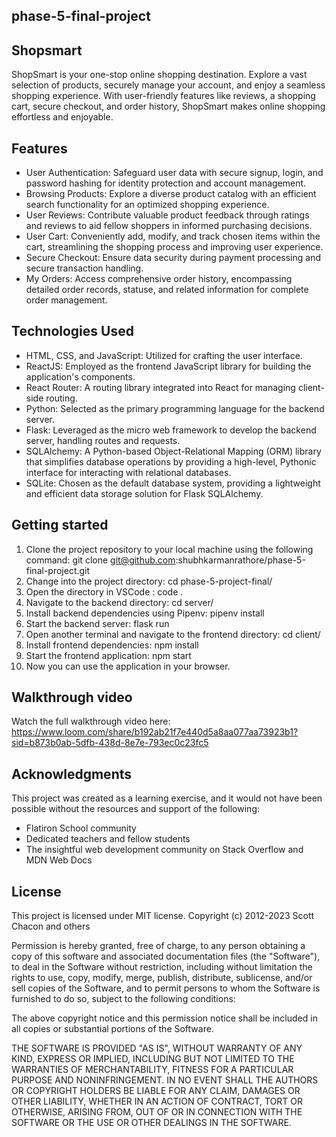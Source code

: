 ## phase-5-final-project

## Shopsmart
ShopSmart is your one-stop online shopping destination. Explore a vast selection of products, securely manage your account, and enjoy a seamless shopping experience. With user-friendly features like reviews, a shopping cart, secure checkout, and order history, ShopSmart makes online shopping effortless and enjoyable.

## Features
- User Authentication: Safeguard user data with secure signup, login, and password hashing for identity protection and account management.
- Browsing Products: Explore a diverse product catalog with an efficient search functionality for an optimized shopping experience.
- User Reviews: Contribute valuable product feedback through ratings and reviews to aid fellow shoppers in informed purchasing decisions.
- User Cart: Conveniently add, modify, and track chosen items within the cart, streamlining the shopping process and improving user experience.
- Secure Checkout: Ensure data security during payment processing and secure transaction handling.
- My Orders: Access comprehensive order history, encompassing detailed order records, statuse, and related information for complete order management.

## Technologies Used

- HTML, CSS, and JavaScript: Utilized for crafting the user interface.
- ReactJS: Employed as the frontend JavaScript library for building the application's components.
- React Router: A routing library integrated into React for managing client-side routing.
- Python: Selected as the primary programming language for the backend server.
- Flask: Leveraged as the micro web framework to develop the backend server, handling routes and requests.
- SQLAlchemy: A Python-based Object-Relational Mapping (ORM) library that simplifies database operations by providing a high-level, Pythonic interface for interacting with relational databases.
- SQLite: Chosen as the default database system, providing a lightweight and efficient data storage solution for Flask SQLAlchemy.

## Getting started
1. Clone the project repository to your local machine using the following command: git clone git@github.com:shubhkarmanrathore/phase-5-final-project.git
2. Change into the project directory: cd phase-5-project-final/
3. Open the directory in VSCode : code .
4. Navigate to the backend directory: cd server/
5. Install backend dependencies using Pipenv: pipenv install
6. Start the backend server: flask run
7. Open another terminal and navigate to the frontend directory: cd client/
8. Install frontend dependencies: npm install
9. Start the frontend application: npm start
10. Now you can use the application in your browser.

## Walkthrough video
Watch the full walkthrough video here: https://www.loom.com/share/b192ab21f7e440d5a8aa077aa73923b1?sid=b873b0ab-5dfb-438d-8e7e-793ec0c23fc5

## Acknowledgments
This project was created as a learning exercise, and it would not have been possible without the resources and support of the following:
- Flatiron School community
- Dedicated teachers and fellow students
- The insightful web development community on Stack Overflow and MDN Web Docs

## License
This project is licensed under MIT license. Copyright (c) 2012-2023 Scott Chacon and others

Permission is hereby granted, free of charge, to any person obtaining a copy of this software and associated documentation files (the "Software"), to deal in the Software without restriction, including without limitation the rights to use, copy, modify, merge, publish, distribute, sublicense, and/or sell copies of the Software, and to permit persons to whom the Software is furnished to do so, subject to the following conditions:

The above copyright notice and this permission notice shall be included in all copies or substantial portions of the Software.

THE SOFTWARE IS PROVIDED "AS IS", WITHOUT WARRANTY OF ANY KIND, EXPRESS OR IMPLIED, INCLUDING BUT NOT LIMITED TO THE WARRANTIES OF MERCHANTABILITY, FITNESS FOR A PARTICULAR PURPOSE AND NONINFRINGEMENT. IN NO EVENT SHALL THE AUTHORS OR COPYRIGHT HOLDERS BE LIABLE FOR ANY CLAIM, DAMAGES OR OTHER LIABILITY, WHETHER IN AN ACTION OF CONTRACT, TORT OR OTHERWISE, ARISING FROM, OUT OF OR IN CONNECTION WITH THE SOFTWARE OR THE USE OR OTHER DEALINGS IN THE SOFTWARE.